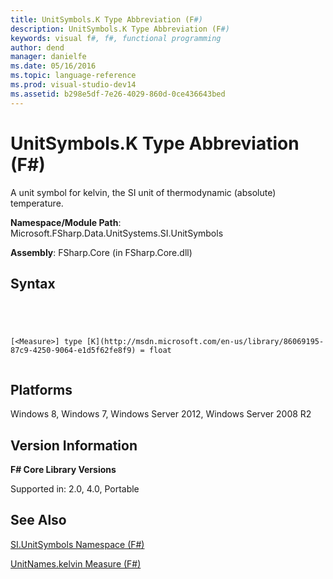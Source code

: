 ```yaml
---
title: UnitSymbols.K Type Abbreviation (F#)
description: UnitSymbols.K Type Abbreviation (F#)
keywords: visual f#, f#, functional programming
author: dend
manager: danielfe
ms.date: 05/16/2016
ms.topic: language-reference
ms.prod: visual-studio-dev14
ms.assetid: b298e5df-7e26-4029-860d-0ce436643bed 
---
```


# UnitSymbols.K Type Abbreviation (F#)

A unit symbol for kelvin, the SI unit of thermodynamic (absolute) temperature.

**Namespace/Module Path**: Microsoft.FSharp.Data.UnitSystems.SI.UnitSymbols

**Assembly**: FSharp.Core (in FSharp.Core.dll)


## Syntax



```




[<Measure>] type [K](http://msdn.microsoft.com/en-us/library/86069195-87c9-4250-9064-e1d5f62fe8f9) = float


```





## Platforms
Windows 8, Windows 7, Windows Server 2012, Windows Server 2008 R2


## Version Information
**F# Core Library Versions**

Supported in: 2.0, 4.0, Portable




## See Also
[SI.UnitSymbols Namespace &#40;F&#35;&#41;](SI.UnitSymbols-Namespace-%5BFSharp%5D.md)

[UnitNames.kelvin Measure &#40;F&#35;&#41;](UnitNames.kelvin-Measure-%5BFSharp%5D.md)

